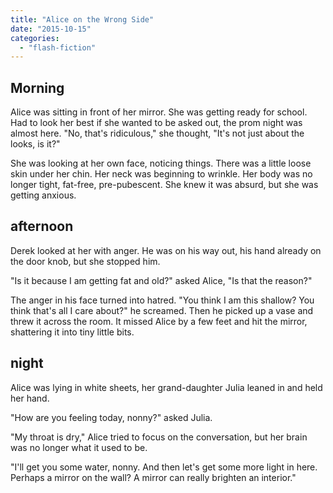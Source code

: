 ```yaml
---
title: "Alice on the Wrong Side"
date: "2015-10-15"
categories: 
  - "flash-fiction"
---
```


## Morning

Alice was sitting in front of her mirror. She was getting ready for school. Had to look her best if she wanted to be asked out, the prom night was almost here. "No, that's ridiculous," she thought, "It's not just about the looks, is it?"

She was looking at her own face, noticing things. There was a little loose skin under her chin. Her neck was beginning to wrinkle. Her body was no longer tight, fat-free, pre-pubescent. She knew it was absurd, but she was getting anxious.

## afternoon

Derek looked at her with anger. He was on his way out, his hand already on the door knob, but she stopped him.

"Is it because I am getting fat and old?" asked Alice, "Is that the reason?"

The anger in his face turned into hatred. "You think I am this shallow? You think that's all I care about?" he screamed. Then he picked up a vase and threw it across the room. It missed Alice by a few feet and hit the mirror, shattering it into tiny little bits.

## night

Alice was lying in white sheets, her grand-daughter Julia leaned in and held her hand.

"How are you feeling today, nonny?" asked Julia.

"My throat is dry," Alice tried to focus on the conversation, but her brain was no longer what it used to be.

"I'll get you some water, nonny. And then let's get some more light in here. Perhaps a mirror on the wall? A mirror can really brighten an interior."
